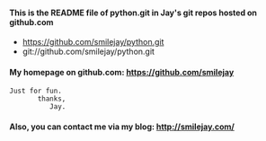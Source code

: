 #### This is the README file of python.git in Jay's git repos hosted on github.com
* https://github.com/smilejay/python.git
* git://github.com/smilejay/python.git

#### My homepage on github.com: https://github.com/smilejay
```shell
Just for fun.
       thanks,
          Jay.
```

#### Also, you can contact me via my blog: http://smilejay.com/

